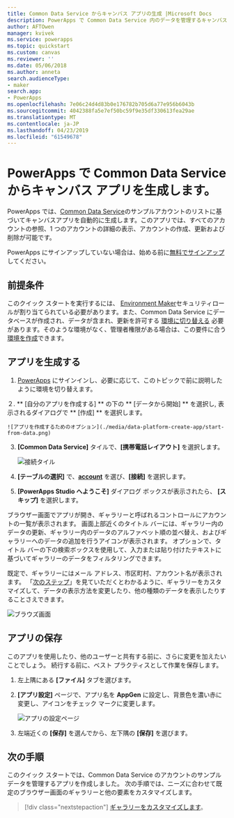 ```yaml
---
title: Common Data Service からキャンバス アプリの生成 |Microsoft Docs
description: PowerApps で Common Data Service 内のデータを管理するキャンバス アプリを自動的に生成します。
author: AFTOwen
manager: kvivek
ms.service: powerapps
ms.topic: quickstart
ms.custom: canvas
ms.reviewer: ''
ms.date: 05/06/2018
ms.author: anneta
search.audienceType:
- maker
search.app:
- PowerApps
ms.openlocfilehash: 7e06c24d4d83b0e176782b705d6a77e956b6043b
ms.sourcegitcommit: 4042388fa5e7ef50bc59f9e35df330613fea29ae
ms.translationtype: MT
ms.contentlocale: ja-JP
ms.lasthandoff: 04/23/2019
ms.locfileid: "61549678"
---
```

# <a name="generate-a-canvas-app-from-common-data-service-in-powerapps"></a>PowerApps で Common Data Service からキャンバス アプリを生成します。


PowerApps では、[Common Data Service](../common-data-service/data-platform-intro.md)のサンプルアカウントのリストに基づいてキャンバスアプリを自動的に生成します。このアプリでは、すべてのアカウントの参照、1 つのアカウントの詳細の表示、アカウントの作成、更新および削除が可能です。


PowerApps にサインアップしていない場合は、始める前に[無料でサインアップ](https://web.powerapps.com?utm_source=padocs&utm_medium=linkinadoc&utm_campaign=referralsfromdoc)してください。

## <a name="prerequisites"></a>前提条件

このクイック スタートを実行するには、 [Environment Maker](https://docs.microsoft.com/power-platform/admin/database-security#predefined-security-roles)セキュリティロールが割り当てられている必要があります。また、Common Data Service にデータベースが作成され、データが含まれ、更新を許可する [環境に切り替える](working-with-environments.md) 必要があります。そのような環境がなく、管理者権限がある場合は、この要件に合う[環境を作成](https://docs.microsoft.com/power-platform/admin/environments-administration#create-an-environment)できます。

## <a name="generate-an-app"></a>アプリを生成する

1. [PowerApps](https://web.powerapps.com?utm_source=padocs&utm_medium=linkinadoc&utm_campaign=referralsfromdoc) にサインインし、必要に応じて、このトピックで前に説明したように環境を切り替えます。


２. ** [自分のアプリを作成する] ** の下の ** [データから開始] ** を選択し, 表示されるダイアログで ** [作成] ** を選択します。

    ![アプリを作成するためのオプション](./media/data-platform-create-app/start-from-data.png)

3. **[Common Data Service]** タイルで、**[携帯電話レイアウト]** を選択します。

    ![接続タイル](./media/data-platform-create-app/connection-tile.png)

4. **[テーブルの選択]** で、**[account](取引先企業)** を選び、**[接続]** を選択します。


1. **[PowerApps Studio へようこそ]** ダイアログ ボックスが表示されたら、 **[スキップ]** を選択します。

ブラウザー画面でアプリが開き、ギャラリーと呼ばれるコントロールにアカウントの一覧が表示されます。 画面上部近くのタイトル バーには、ギャラリー内のデータの更新、ギャラリー内のデータのアルファベット順の並べ替え、およびギャラリーへのデータの追加を行うアイコンが表示されます。 オプションで、タイトル バーの下の検索ボックスを使用して、入力または貼り付けたテキストに基づいてギャラリーのデータをフィルタリングできます。 

既定で、ギャラリーにはメール アドレス、市区町村、アカウント名が表示されます。 「[次のステップ](data-platform-create-app.md#next-steps)」を見ていただくとわかるように、ギャラリーをカスタマイズして、データの表示方法を変更したり、他の種類のデータを表示したりすることさえできます。

![ブラウズ画面](./media/data-platform-create-app/browse-screen.png)

## <a name="save-the-app"></a>アプリの保存
このアプリを使用したり、他のユーザーと共有する前に、さらに変更を加えたいことでしょう。 続行する前に、ベスト プラクティスとして作業を保存します。

1. 左上隅にある **[ファイル]** タブを選びます。

1. **[アプリ設定]** ページで、アプリ名を **AppGen** に設定し、背景色を濃い赤に変更し、アイコンをチェック マークに変更します。

    ![アプリの設定ページ](./media/data-platform-create-app/app-settings.png)

1. 左端近くの **[保存]** を選んでから、左下隅の **[保存]** を選びます。

## <a name="next-steps"></a>次の手順
このクイック スタートでは、Common Data Service のアカウントのサンプル データを管理するアプリを作成しました。 次の手順では、ニーズに合わせて既定のブラウザー画面のギャラリーと他の要素をカスタマイズします。

> [!div class="nextstepaction"]
> [ギャラリーをカスタマイズします](customize-layout-sharepoint.md)。

